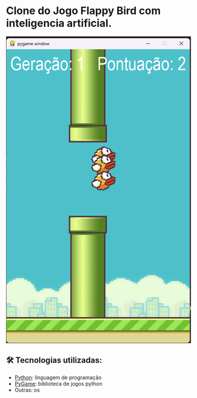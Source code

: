 # Clone do Jogo Flappy Bird com inteligencia artificial.

![preview](./imgs/game.png)

## 🛠 Tecnologias utilizadas:

* [Python](https://www.python.org/): linguagem de programação
* [PyGame](https://www.pygame.org/news): biblioteca de jogos python
* Outras: os
